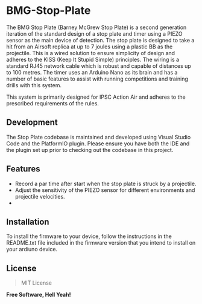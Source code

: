 # BMG-Stop-Plate

The BMG Stop Plate (Barney McGrew Stop Plate) is a second generation iteration of the standard design of a stop plate and timer using a PIEZO sensor as the main device of detection. The stop plate is designed to take a hit from an Airsoft replica at up to 7 joules using a plastic BB as the projectile. This is a wired solution to ensure simplicity of design and adheres to the KISS (Keep It Stupid Simple) principles. The wiring is a standard RJ45 network cable which is robust and capable of distances up to 100 metres. The timer uses an Arduino Nano as its brain and has a number of basic features to assist with running competitions and training drills with this system.

This system is primarily designed for IPSC Action Air and adheres to the prescribed requirements of the rules.

## Development

The Stop Plate codebase is maintained and developed using Visual Studio Code and the PlatformIO plugin. Please ensure you have both the IDE and the plugin set up prior to checking out the codebase in this project.

## Features

- Record a par time after start when the stop plate is struck by a projectile.
- Adjust the sensitivity of the PIEZO sensor for different environments and projectile velocities.
- 

## Installation
To install the firmware to your device, follow the instructions in the README.txt file included in the firmware version that you intend to install on your ardiuno device.

## License

> MIT License

**Free Software, Hell Yeah!**

